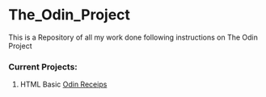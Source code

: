 # The_Odin_Project
This is a Repository of all my work done following instructions on The Odin Project

### Current Projects:
1. HTML Basic [Odin Receips](./Projects/html_basic/index.html)
